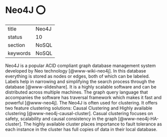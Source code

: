 # Neo4J :o:


|          |           |
| -------- | --------- |
| title    | Neo4J     | 
| status   | 10        |
| section  | NoSQL     |
| keywords | NoSQL     |



Neo4J is a popular ACID compliant graph database management system
developed by Neo technology [@www-wiki-neo4j].  In this database
everything is stored as nodes or edges, both of which can be
labeled. Labels help in narrowing and simplifying the search process
through the database [@www-slideshare]. It is a highly scalable
software and can be distributed across multiple machines.  The graph
query language that accompanies the software has traversal framework
which makes it fast and powerful [@www-neo4j]. The Neo4J is often
used for clustering. It offers two feature clustering solutions:
Causal Clustering and Highly available
clustering [@www-neo4j-causal-cluster]. Casual clustering focuses
on safety, scalability and causal consistency in the
graph [@www-neo4j-HA-cluster]. The highly available cluster places
importance to fault tolerance as each instance in the cluster has full
copies of data in their local database.



     

